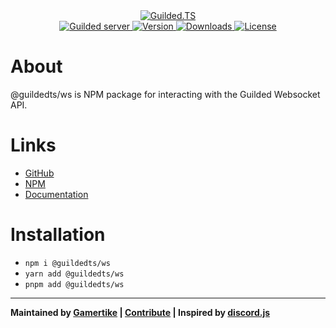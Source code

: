 <div align="center">
    <a href="https://guildedts.js.org">
        <img src="https://guildedts.js.org/media/banner.png" alt="Guilded.TS"/>
    </a>
    <div>
        <A href="https://guilded.gg/guildedts">
            <img src="https://shields.yoki-labs.xyz/shields/vanity/guildedts?style=for-the-badge" alt="Guilded server">
        </a>
        <a href="https://npmjs.com/@guildedts/ws">
            <img src="https://img.shields.io/npm/v/@guildedts/ws?style=for-the-badge" alt="Version" />
        </a>
        <a href="https://npmjs.com/@guildedts/ws">
            <img src="https://img.shields.io/npm/dt/@guildedts/ws?style=for-the-badge" alt="Downloads" />
        </a>
        <a href="https://github.com/guildedts/guilded.ts/blob/main/LICENSE">
            <img src="https://img.shields.io/github/license/guildedts/guilded.ts?style=for-the-badge" alt="License" />
        </a>
    </div>
</div>

# About

@guildedts/ws is NPM package for interacting with the Guilded Websocket API.

# Links

-   [GitHub](https://github.com/guildedts/guilded.ts/tree/main/packages/ws)
-   [NPM](https://npmjs.com/@guildedts/ws)
-   [Documentation](https://guildedts.js.org/modules/_guildedts_ws)

# Installation

-   `npm i @guildedts/ws`
-   `yarn add @guildedts/ws`
-   `pnpm add @guildedts/ws`

---

**Maintained by [Gamertike](https://gamertike.com) | [Contribute](https://github.com/guildedts/guilded.ts/tree/main/.github/CONTRIBUTING.md) | Inspired by [discord.js](https://discord.js.org)**
